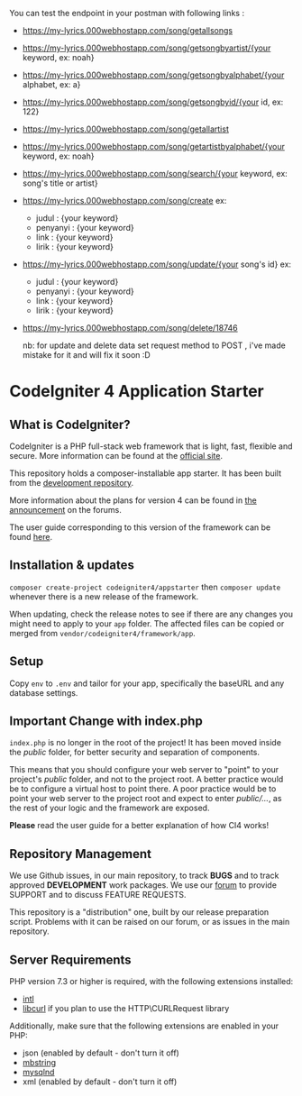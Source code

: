 You can test the endpoint in your postman with following links : 

- https://my-lyrics.000webhostapp.com/song/getallsongs 
- https://my-lyrics.000webhostapp.com/song/getsongbyartist/{your keyword, ex: noah}
- https://my-lyrics.000webhostapp.com/song/getsongbyalphabet/{your alphabet, ex: a}
- https://my-lyrics.000webhostapp.com/song/getsongbyid/{your id, ex: 122}
- https://my-lyrics.000webhostapp.com/song/getallartist
- https://my-lyrics.000webhostapp.com/song/getartistbyalphabet/{your keyword, ex: noah}
- https://my-lyrics.000webhostapp.com/song/search/{your keyword, ex: song's title or artist}
- https://my-lyrics.000webhostapp.com/song/create
  ex: 
  - judul : {your keyword}
  - penyanyi : {your keyword}
  - link : {your keyword}
  - lirik : {your keyword}
- https://my-lyrics.000webhostapp.com/song/update/{your song's id}
  ex:
  - judul : {your keyword}
  - penyanyi : {your keyword}
  - link : {your keyword}
  - lirik : {your keyword}
  
- https://my-lyrics.000webhostapp.com/song/delete/18746
  
  nb: for update and delete data set request method to POST , i've made mistake for it and will fix it soon :D

# CodeIgniter 4 Application Starter

## What is CodeIgniter?

CodeIgniter is a PHP full-stack web framework that is light, fast, flexible and secure.
More information can be found at the [official site](http://codeigniter.com).

This repository holds a composer-installable app starter.
It has been built from the
[development repository](https://github.com/codeigniter4/CodeIgniter4).

More information about the plans for version 4 can be found in [the announcement](http://forum.codeigniter.com/thread-62615.html) on the forums.

The user guide corresponding to this version of the framework can be found
[here](https://codeigniter4.github.io/userguide/).

## Installation & updates

`composer create-project codeigniter4/appstarter` then `composer update` whenever
there is a new release of the framework.

When updating, check the release notes to see if there are any changes you might need to apply
to your `app` folder. The affected files can be copied or merged from
`vendor/codeigniter4/framework/app`.

## Setup

Copy `env` to `.env` and tailor for your app, specifically the baseURL
and any database settings.

## Important Change with index.php

`index.php` is no longer in the root of the project! It has been moved inside the *public* folder,
for better security and separation of components.

This means that you should configure your web server to "point" to your project's *public* folder, and
not to the project root. A better practice would be to configure a virtual host to point there. A poor practice would be to point your web server to the project root and expect to enter *public/...*, as the rest of your logic and the
framework are exposed.

**Please** read the user guide for a better explanation of how CI4 works!

## Repository Management

We use Github issues, in our main repository, to track **BUGS** and to track approved **DEVELOPMENT** work packages.
We use our [forum](http://forum.codeigniter.com) to provide SUPPORT and to discuss
FEATURE REQUESTS.

This repository is a "distribution" one, built by our release preparation script.
Problems with it can be raised on our forum, or as issues in the main repository.

## Server Requirements

PHP version 7.3 or higher is required, with the following extensions installed:

- [intl](http://php.net/manual/en/intl.requirements.php)
- [libcurl](http://php.net/manual/en/curl.requirements.php) if you plan to use the HTTP\CURLRequest library

Additionally, make sure that the following extensions are enabled in your PHP:

- json (enabled by default - don't turn it off)
- [mbstring](http://php.net/manual/en/mbstring.installation.php)
- [mysqlnd](http://php.net/manual/en/mysqlnd.install.php)
- xml (enabled by default - don't turn it off)
